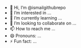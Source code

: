 - 👋 Hi, I’m @ismailgithubrepo
- 👀 I’m interested in ...
- 🌱 I’m currently learning ...
- 💞️ I’m looking to collaborate on ...
- 📫 How to reach me ...
- 😄 Pronouns: ...
- ⚡ Fun fact: ...

<!---
ismailgithubrepo/ismailgithubrepo is a ✨ special ✨ repository because its `README.md` (this file) appears on your GitHub profile.
You can click the Preview link to take a look at your changes.
--->
